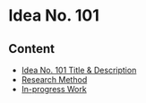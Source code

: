 # Idea No. 101

## Content

* [Idea No. 101 Title & Description](idea101.md)
* [Research Method](research.md)
* [In-progress Work](in_progress.md)